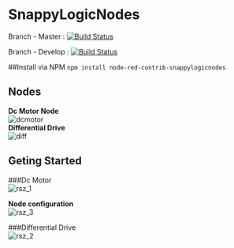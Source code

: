 # SnappyLogicNodes
Branch - Master : [![Build Status](https://travis-ci.org/SnappyRobotics/SnappyLogicNodes.svg?branch=master)](https://travis-ci.org/SnappyRobotics/SnappyLogicNodes)

Branch - Develop :
[![Build Status](https://travis-ci.org/SnappyRobotics/SnappyLogicNodes.svg?branch=develop)](https://travis-ci.org/SnappyRobotics/SnappyLogicNodes)



##Install via NPM
``npm install node-red-contrib-snappylogicnodes``

## Nodes
**Dc Motor Node**       
![dcmotor](https://cloud.githubusercontent.com/assets/16568687/22851264/352b9008-f042-11e6-9f48-7650b13e2e78.png)    
**Differential Drive**      
![diff](https://cloud.githubusercontent.com/assets/16568687/22851275/c97838e2-f042-11e6-8209-8f4ff8c14f9f.png)
## Geting Started
###Dc Motor   
![rsz_1](https://cloud.githubusercontent.com/assets/16568687/22851432/6ea48056-f047-11e6-98da-fb32178579f1.png)

**Node configuration**  
![rsz_3](https://cloud.githubusercontent.com/assets/16568687/22851508/d2f16b94-f049-11e6-9e7b-2a581e3a9124.png)

###Differential Drive   
![rsz_2](https://cloud.githubusercontent.com/assets/16568687/22851535/f1c7e3da-f04a-11e6-8a65-92aca6ea5116.png)
